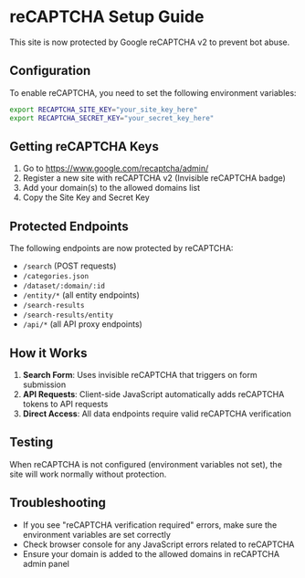 # reCAPTCHA Setup Guide

This site is now protected by Google reCAPTCHA v2 to prevent bot abuse.

## Configuration

To enable reCAPTCHA, you need to set the following environment variables:

```bash
export RECAPTCHA_SITE_KEY="your_site_key_here"
export RECAPTCHA_SECRET_KEY="your_secret_key_here"
```

## Getting reCAPTCHA Keys

1. Go to https://www.google.com/recaptcha/admin/
2. Register a new site with reCAPTCHA v2 (Invisible reCAPTCHA badge)
3. Add your domain(s) to the allowed domains list
4. Copy the Site Key and Secret Key

## Protected Endpoints

The following endpoints are now protected by reCAPTCHA:

- `/search` (POST requests)
- `/categories.json`
- `/dataset/:domain/:id`
- `/entity/*` (all entity endpoints)
- `/search-results`
- `/search-results/entity`
- `/api/*` (all API proxy endpoints)

## How it Works

1. **Search Form**: Uses invisible reCAPTCHA that triggers on form submission
2. **API Requests**: Client-side JavaScript automatically adds reCAPTCHA tokens to API requests
3. **Direct Access**: All data endpoints require valid reCAPTCHA verification

## Testing

When reCAPTCHA is not configured (environment variables not set), the site will work normally without protection.

## Troubleshooting

- If you see "reCAPTCHA verification required" errors, make sure the environment variables are set correctly
- Check browser console for any JavaScript errors related to reCAPTCHA
- Ensure your domain is added to the allowed domains in reCAPTCHA admin panel